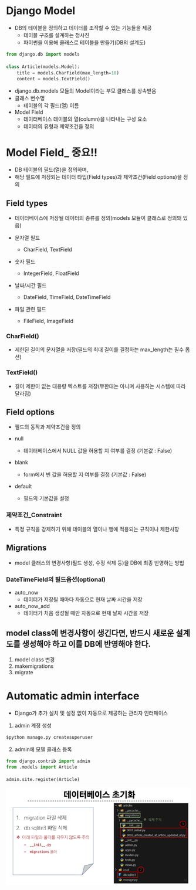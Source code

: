 # Django Model
- DB의 테이블을 정의하고 데이터를 조작할 수 있는 기능들을 제공
  - 테이블 구조를 설계하는 청사진
  - 파이썬을 이용해 클래스로 테이블을 만들기(DB의 설계도)

```python
from django.db import models

class Article(models.Model):
    title = models.CharField(max_length=10)
    content = models.TextField()
```
- django.db.models 모듈의 Model이라는 부모 클래스를 상속받음
- 클래스 변수명
  - 테이블의 각 필드(열) 이름
- Model Field
  - 데이터베이스 데이블의 열(column)을 나타내는 구성 요소
  - 데이터의 유형과 제약조건을 정의

# Model Field_ 중요!!
- DB 테이블의 필드(열)을 정의하며,
- 해당 필드에 저장되는 데이터 타입(Field types)과 제약조건(Field options)을 정의

## Field types
- 데이터베이스에 저장될 데이터의 종류를 정의(models 모듈이 클래스로 정의돼 있음)

- 문자열 필드
  - CharField, TextField
- 숫자 필드
  - IntegerField, FloatField
- 날짜/시간 필드
  - DateField, TimeField, DateTimeField
- 파일 관련 필드
  - FileField, ImageField


### CharField()
- 제한된 길이의 문자열을 저장(필드의 최대 길이를 결정하는 max_length는 필수 옵션)
### TextField()
- 길이 제한이 없는 대용량 텍스트를 저장(무한대는 아니며 사용하는 시스템에 따라 달라짐)

## Field options
- 필드의 동작과 제약조건을 정의
  
- null
  - 데이터베이스에서 NULL 값을 허용할 지 여부를 결정 (기본값 : False)
- blank
  - form에서 빈 값을 허용할 지 여부를 결정 (기본값 : False)
- default
  - 필드의 기본값을 설정

### 제약조건_Constraint
- 특정 규칙을 강제하기 위해 테이블의 열이나 행에 적용되는 규칙이나 제한사항

## Migrations
- model 클래스의 변경사항(필드 생성, 수정 삭제 등)을 DB에 최종 반영하는 방법

### DateTimeField의 필드옵션(optional)
- auto_now
  - 데이터가 저장될 때마다 자동으로 현재 날짜 시간을 저장
- auto_now_add
  - 데이터가 처음 생성될 때만 자동으로 현재 날짜 시간을 저장

## model class에 변경사항이 생긴다면, 반드시 새로운 설계도를 생성해야 하고 이를 DB에 반영해야 한다.
1. model class 변경
2. makemigrations
3. migrate


# Automatic admin interface
- Django가 추가 설치 및 설정 없이 자동으로 제공하는 관리자 인터페이스

1. admin 계정 생성

```python
$python manage.py createsuperuser
```
2. admin에 모델 클래스 등록

```python
from django.contrib import admin
from .models import Article

admin.site.register(Article)
```



![alt text](image-13.png)